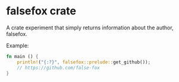 # falsefox crate
A crate experiment that simply returns information about the author, falsefox.

Example:
```rust
fn main () {
    println!("{:?}", falsefox::prelude::get_github());
    // https://github.com/false-fox
}
```